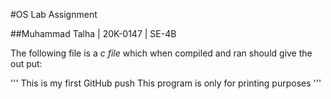 #OS Lab Assignment

##Muhammad Talha | 20K-0147 | SE-4B

The following file is a *c file* which when compiled and ran should give the out put:

'''
This is my first GitHub push
This program is only for printing purposes
'''


